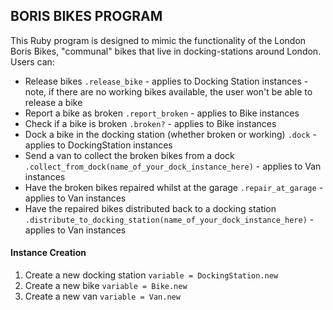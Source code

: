 ## BORIS BIKES PROGRAM

This Ruby program is designed to mimic the functionality of the London Boris Bikes, "communal" bikes that live in docking-stations around London. Users can:

- Release bikes `.release_bike` - applies to Docking Station instances - note, if there are no working bikes available, the user won't be able to release a bike
- Report a bike as broken `.report_broken` - applies to Bike instances
- Check if a bike is broken `.broken?` - applies to Bike instances
- Dock a bike in the docking station (whether broken or working) `.dock` - applies to DockingStation instances
- Send a van to collect the broken bikes from a dock `.collect_from_dock(name_of_your_dock_instance_here)` - applies to Van instances
- Have the broken bikes repaired whilst at the garage `.repair_at_garage` - applies to Van instances
- Have the repaired bikes distributed back to a docking station `.distribute_to_docking_station(name_of_your_dock_instance_here)` - applies to Van instances

#### Instance Creation
1. Create a new docking station
`variable = DockingStation.new`
2. Create a new bike
`variable = Bike.new`
3. Create a new van
`variable = Van.new`
